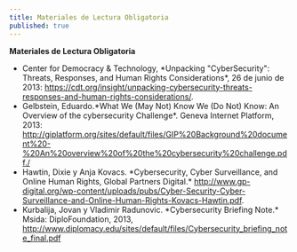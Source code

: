 ```yaml
---
title: Materiales de Lectura Obligatoria
published: true
---
```

**Materiales de Lectura Obligatoria**

<ul><li>Center for Democracy & Technology, *Unpacking "CyberSecurity": Threats, Responses, and Human Rights Considerations*, 26 de junio de 2013:
<a href="https://cdt.org/insight/unpacking-cybersecurity-threats-responses-and-human-rights-considerations/" target="_blank">https://cdt.org/insight/unpacking-cybersecurity-threats-responses-and-human-rights-considerations/</a>.

<li>Gelbstein, Eduardo.*What We (May Not) Know We (Do Not) Know: An Overview of the cybersecurity Challenge*. Geneva Internet Platform, 2013:
<a href="http://giplatform.org/sites/default/files/GIP%20Background%20document%20-%20An%20overview%20of%20the%20cybersecurity%20challenge.pdf target="_blank">http://giplatform.org/sites/default/files/GIP%20Background%20document%20-%20An%20overview%20of%20the%20cybersecurity%20challenge.pdf./</a>

<li>Hawtin, Dixie y Anja Kovacs. *Cybersecurity, Cyber Surveillance, and Online Human Rights, Global Partners Digital.* 
<a href="http://www.gp-digital.org/wp-content/uploads/pubs/Cyber-Security-Cyber-Surveillance-and-Online-Human-Rights-Kovacs-Hawtin.pdf" target="_blank">http://www.gp-digital.org/wp-content/uploads/pubs/Cyber-Security-Cyber-Surveillance-and-Online-Human-Rights-Kovacs-Hawtin.pdf</a>.

<li>Kurbalija, Jovan y Vladimir Radunovic. *Cybersecurity Briefing Note.* Msida: DiploFoundation, 2013, <a href=http://www.diplomacy.edu/sites/default/files/Cybersecurity_briefing_note_final.pdf"target="_blank">http://www.diplomacy.edu/sites/default/files/Cybersecurity_briefing_note_final.pdf</a>

